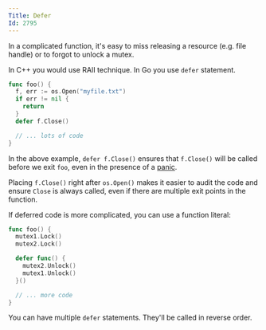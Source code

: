 ```yaml
---
Title: Defer
Id: 2795
---
```


In a complicated function, it's easy to miss releasing a resource (e.g. file handle) or to forgot to unlock a mutex.

In C++ you would use RAII technique. In Go you use `defer` statement.

```go
func foo() {
  f, err := os.Open("myfile.txt")
  if err != nil {
    return
  }
  defer f.Close()

  // ... lots of code
}
```

In the above example, `defer f.Close()` ensures that `f.Close()` will be called before we exit `foo`, even in the presence of a [panic](4350).

Placing `f.Close()` right after `os.Open()` makes it easier to audit the code and ensure `Close` is always called, even if there are multiple exit points in the function.

If deferred code is more complicated, you can use a function literal:

```go
func foo() {
  mutex1.Lock()
  mutex2.Lock()

  defer func() {
    mutex2.Unlock()
    mutex1.Unlock()
  }()

  // ... more code
}
```

You can have multiple `defer` statements. They'll be called in reverse order.
